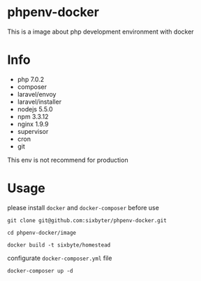 # phpenv-docker

This is a image about php development environment with docker

# Info

- php 7.0.2
- composer
- laravel/envoy
- laravel/installer
- nodejs 5.5.0
- npm 3.3.12
- nginx 1.9.9
- supervisor
- cron
- git


This env is not recommend for production


# Usage

please install `docker` and `docker-composer` before use

`git clone git@github.com:sixbyter/phpenv-docker.git`

`cd phpenv-docker/image`

`docker build -t sixbyte/homestead`

configurate `docker-composer.yml` file

`docker-composer up -d`

